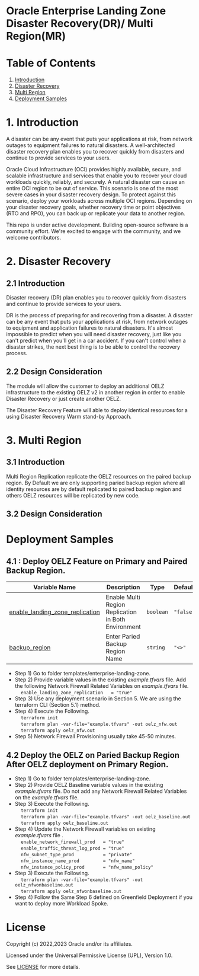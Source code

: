 # Oracle Enterprise Landing Zone Disaster Recovery(DR)/ Multi Region(MR)

# Table of Contents

1. [Introduction](#introduction)
1. [Disaster Recovery](#considerations)
1. [Multi Region](#architecture)
1. [Deployment Samples](#samples)


# <a name="introduction"></a>1. Introduction

A disaster can be any event that puts your applications at risk, from network outages to equipment failures to natural disasters. A well-architected disaster recovery plan enables you to recover quickly from disasters and continue to provide services to your users.

Oracle Cloud Infrastructure (OCI) provides highly available, secure, and scalable infrastructure and services that enable you to recover your cloud workloads quickly, reliably, and securely. A natural disaster can cause an entire OCI region to be out of service. This scenario is one of the most severe cases in your disaster recovery design. To protect against this scenario, deploy your workloads across multiple OCI regions. Depending on your disaster recovery goals, whether recovery time or point objectives (RTO and RPO), you can back up or replicate your data to another region.

This repo is under active development. Building open-source software is a community effort. We're excited to engage with the community, and we welcome contributors.


# <a name="Disaster Recovery"></a>2. Disaster Recovery

## 2.1 Introduction

Disaster recovery (DR) plan enables you to recover quickly from disasters and continue to provide services to your users.

DR is the process of preparing for and recovering from a disaster. A disaster can be any event that puts your applications at risk, from network outages to equipment and application failures to natural disasters. It's almost impossible to predict when you will need disaster recovery, just like you can't predict when you'll get in a car accident. If you can't control when a disaster strikes, the next best thing is to be able to control the recovery process. 

## 2.2 Design Consideration

The module will allow the customer to deploy an additional OELZ infrastructure to the existing OELZ v2 in another region in order to enable Disaster Recovery or just create another OELZ.

The Disaster Recovery Feature will able to deploy identical resources for a using Disaster Recovery Warm stand-by Approach.

# <a name="Multi Region"></a>3. Multi Region

## 3.1 Introduction

Multi Region Replication replicate the OELZ resources on the paired backup region. By Default we are only supporting paried backup region where all identity resources are by default replicated to paired backup region and others OELZ resources will be replicated by new code. 


## 3.2 Design Consideration

# <a name="Deployment Samples"></a>Deployment Samples

## 4.1 : Deploy OELZ Feature on Primary and Paired Backup Region.

| Variable Name      | Description| Type | Default
| ------------------- | ----- | ----- | ----- |
| <a name="enable_landing_zone_replication"></a> [enable\_landing\_zone\_replication](#enable\_network\_firewall\_prod)   | Enable Multi Region  Replication in Both Environment | `boolean` | `"false"`    | 
| <a name="backup_region"></a> [backup\_region](#enable\_network\_firewall\_prod)   | Enter Paried Backup Region Name | `string` | `"<>"`    | 


* Step 1) Go to folder templates/enterprise-landing-zone.
* Step 2) Provide variable values in the existing *example.tfvars* file. Add the following Network Firewall Related Variables on *example.tfvars* file.<br />
  &nbsp;&nbsp;&nbsp;&nbsp;`enable_landing_zone_replication   = "true"` <br />
* Step 3) Use any deployment scenario in Section 5. We are using the terraform CLI (Section 5.1) method.
* Step 4) Execute the Following.<br />
  &nbsp;&nbsp;&nbsp;&nbsp;`terraform init`<br />
  &nbsp;&nbsp;&nbsp;&nbsp;`terraform plan -var-file="example.tfvars" -out oelz_nfw.out`<br />
  &nbsp;&nbsp;&nbsp;&nbsp;`terraform apply oelz_nfw.out`<br />
* Step 5) Network Firewall Provisioning usually take 45-50 minutes.


## 4.2 Deploy the OELZ on Paried Backup Region After OELZ deployment on Primary Region.

* Step 1) Go to folder templates/enterprise-landing-zone.
* Step 2) Provide OELZ Baseline variable values in the existing *example.tfvars* file. Do not add any Network Firewall Related Variables on the *example.tfvars* file.
* Step 3) Execute the Following.<br />
  &nbsp;&nbsp;&nbsp;&nbsp;`terraform init`<br />
  &nbsp;&nbsp;&nbsp;&nbsp;`terraform plan -var-file="example.tfvars" -out oelz_baseline.out`<br />
  &nbsp;&nbsp;&nbsp;&nbsp;`terraform apply oelz_baseline.out`<br />
* Step 4) Update the Network Firewall variables on existing *example.tfvars* file .<br />
  &nbsp;&nbsp;&nbsp;&nbsp;`enable_network_firewall_prod   = "true"` <br />
  &nbsp;&nbsp;&nbsp;&nbsp;`enable_traffic_threat_log_prod = "true"`  <br />
  &nbsp;&nbsp;&nbsp;&nbsp;`nfw_subnet_type_prod           = "private"` <br />
  &nbsp;&nbsp;&nbsp;&nbsp;`nfw_instance_name_prod         = "nfw_name"` <br />
  &nbsp;&nbsp;&nbsp;&nbsp;`nfw_instance_policy_prod       = "nfw_name_policy"` <br />
* Step 3) Execute the Following.<br />
  &nbsp;&nbsp;&nbsp;&nbsp;`terraform plan -var-file="example.tfvars" -out oelz_nfwonbaseline.out`<br />
  &nbsp;&nbsp;&nbsp;&nbsp;`terraform apply oelz_nfwonbaseline.out`<br />
* Step 4) Follow the Same Step 6 defined on Greenfield Deployment if you want to deploy more Workload Spoke.<br />

# License

Copyright (c) 2022,2023 Oracle and/or its affiliates.

Licensed under the Universal Permissive License (UPL), Version 1.0.

See [LICENSE](../../LICENSE) for more details.
